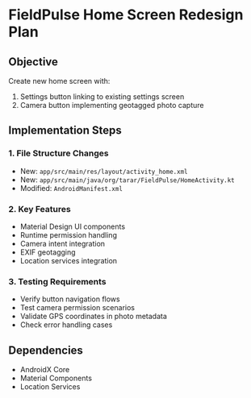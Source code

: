# FieldPulse Home Screen Redesign Plan

## Objective
Create new home screen with:
1. Settings button linking to existing settings screen
2. Camera button implementing geotagged photo capture

## Implementation Steps

### 1. File Structure Changes
- New: `app/src/main/res/layout/activity_home.xml`
- New: `app/src/main/java/org/tarar/FieldPulse/HomeActivity.kt`
- Modified: `AndroidManifest.xml`

### 2. Key Features
- Material Design UI components
- Runtime permission handling
- Camera intent integration
- EXIF geotagging
- Location services integration

### 3. Testing Requirements
- Verify button navigation flows
- Test camera permission scenarios
- Validate GPS coordinates in photo metadata
- Check error handling cases

## Dependencies
- AndroidX Core
- Material Components
- Location Services